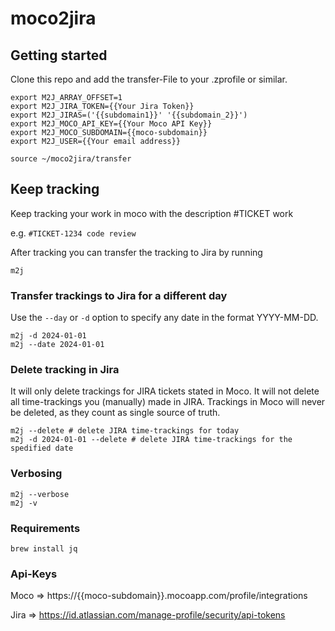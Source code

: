 # moco2jira

## Getting started

Clone this repo and add the transfer-File to your .zprofile or similar.

```
export M2J_ARRAY_OFFSET=1
export M2J_JIRA_TOKEN={{Your Jira Token}}
export M2J_JIRAS=('{{subdomain1}}' '{{subdomain_2}}')
export M2J_MOCO_API_KEY={{Your Moco API Key}}
export M2J_MOCO_SUBDOMAIN={{moco-subdomain}}
export M2J_USER={{Your email address}}

source ~/moco2jira/transfer
```

## Keep tracking

Keep tracking your work in moco with the description
#TICKET work

e.g. `#TICKET-1234 code review`

After tracking you can transfer the tracking to Jira by running
```
m2j
```

### Transfer trackings to Jira for a different day
Use the `--day` or `-d` option to specify any date in the format YYYY-MM-DD.

```
m2j -d 2024-01-01
m2j --date 2024-01-01
```

### Delete tracking in Jira
It will only delete trackings for JIRA tickets stated in Moco. It will not delete all time-trackings you (manually) made in JIRA.
Trackings in Moco will never be deleted, as they count as single source of truth.

```
m2j --delete # delete JIRA time-trackings for today
m2j -d 2024-01-01 --delete # delete JIRA time-trackings for the spedified date
```

### Verbosing
```
m2j --verbose
m2j -v
```

### Requirements
```
brew install jq
```
### Api-Keys

Moco => https://{{moco-subdomain}}.mocoapp.com/profile/integrations

Jira => https://id.atlassian.com/manage-profile/security/api-tokens
